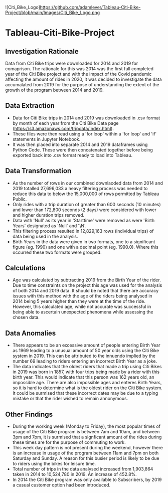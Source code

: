 ![Citi_Bike_Logo]https://github.com/adamlever/Tableau-Citi-Bike-Project/blob/main/Images/Citi_Bike_Logo.png

# Tableau-Citi-Bike-Project

## Investigation Rationale

Data from Citi Bike trips were downloaded for 2014 and 2019 for comaprison. The rationale for this was 2014 was the first full completed year of the Citi Bike project
and with the impact of the Covid pandemic affecting the amount of rides in 2020, it was decided to investigate the data accumalated from 2019 for the purpose of understanding
the extent of the growth of the program between 2014 and 2019.


## Data Extraction

- Data for Citi Bike trips in 2014 and 2019 was downloaded in .csv format by month of each year from the Citi Bike Data page (https://s3.amazonaws.com/tripdata/index.html).
- These files were then read using a 'for loop' within a 'for loop' and 'if' statements in Jupyter Notebook.
- It was then placed into separate 2014 and 2019 dataframes using Python Code. These were then concatenated together before being exported back into .csv format ready to load into Tableau.


## Data Transformation

- As the number of rows in our combined downlaoded data from 2014 and 2019 totalled 27,696,033 a heavy filtering process was needed to reduce this data to below the 15,000,000 of rows 
permitted by Tableau Public. 
- Only rides with a trip duration of greater than 600 seconds (10 minutes) and lower than 172,800 seconds (2 days) were considered with lower and higher duration trips removed.
- Data with 'Null' as its year in 'Starttime' were removed as were 'Birth Years' designated as 'Null' and '\N'.
- This filtering process resulted in 12,829,163 rows (individual trips) of data being used in the analysis.
- Birth Years in the data were given in two formats, one to a significant figure (eg. 1990) and one with a decimal point (eg. 1990.0). Where this occurred these two formats were grouped.


## Calculations

- Age was calculated by subtracting 2019 from the Birth Year of the rider. Due to time constraints on the project this age was used for the analysis of both 2014 and 2019 data. 
It should be noted that there are accuracy issues with this method with the age of the riders being analysed in 2014 being 5 years higher than they were at the time of the ride. However,
this calculated age, while not accurate was successful in being able to ascertain unexpected phenomena while assessing the chosen data.


## Data Anomalies

- There appears to be an excessive amount of people entering Birth Year as 1969 leading to a unusual amount of 50 year olds using the Citi Bike system in 2019. This can be attributed to 
the innuendo implied by the number 69 leading to riders entering an incorrect Birth Year as a joke.
- The data indicates that the oldest riders that made a trip using Citi Bikes in 2019 was born in 1857, with four trips being made by a rider with this birth year. This would indicate that 
this person was 162 years old, an impossible age. There are also impossible ages and enteres Birth Years, so it is hard to determine what is the oldest rider on the Citi Bike system. It 
could be surmised that these incorrect dates may be due to a typing mistake or that the rider wished to remain annonymous.


## Other Findings

- During the working week (Monday to Friday), the most popular times of usage of the Citi Bike program is between 7am and 10am, and between 3pm and 7pm, it is surmised that a signficant 
amount of the rides during these times are for the purpose of commuting to work.
- This week day pattern is not present during the weekend, however there is an increase in usage of the program between 11am and 7pm on both Saturday and Sunday. A reason for this busier
period is likely to be due to riders using the bikes for leisure time. 
- Total number of trips in the data analysed increased from 1,903,864 taken in 2014 to 10,524,780 in 2019. An increase of 452.8%.
- In 2014 the Citi Bike program was only available to Subscribers, by 2019 a casual customer option had been introduced.
